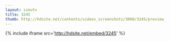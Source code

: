 ```yaml
---
layout: sieutv
title: 3245
thumb: http://hdsite.net/contents/videos_screenshots/3000/3245/preview_360p.mp4.jpg
---
```

{% include iframe src='http://hdsite.net/embed/3245' %}
 
